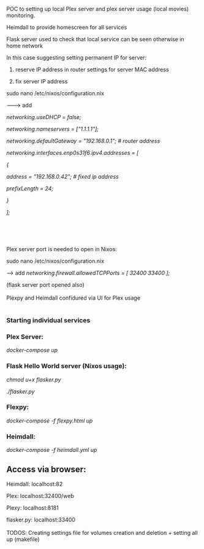 POC to setting up local Plex server and plex server usage (local movies) monitoring.

Heimdall to provide homescreen for all services

Flask server used to check that local service can be seen otherwise in home network

In this case suggesting setting permanent IP for server:

1) reserve IP address in router settings for server MAC address

2) fix server IP address   

sudo nano /etc/nixos/configuration.nix

---> add

*networking.useDHCP = false;*

*networking.nameservers = ["1.1.1.1"];*

*networking.defaultGateway = "192.168.0.1";  # router address*

*networking.interfaces.enp0s31f6.ipv4.addresses = [*

*{*

*address = "192.168.0.42"; # fixed ip address*

*prefixLength = 24;*

*}*

*];*

<br>
<br>
<br>

Plex server port is needed to open in Nixos:

sudo nano /etc/nixos/configuration.nix

--> add  *networking.firewall.allowedTCPPorts = [ 32400 33400 ];*

(flask server port opened also)
<br>
<br>
Plexpy and Heimdall confidured via UI for Plex usage
<br>
<br>

### Starting individual services

### Plex Server:
*docker-compose up*

### Flask Hello World server (Nixos usage):

*chmod u+x flasker.py*

*./flasker.py*

### Flexpy:
*docker-compose -f flexpy.html up*

### Heimdall:
*docker-compose -f heimdall.yml up*


## Access via browser:
Heimdall: localhost:82

Plex: localhost:32400/web

Plexy: localhost:8181

flasker.py: localhost:33400
<br>
<br>
TODOS:
Creating settings file for volumes creation and deletion + setting all up (makefile)
